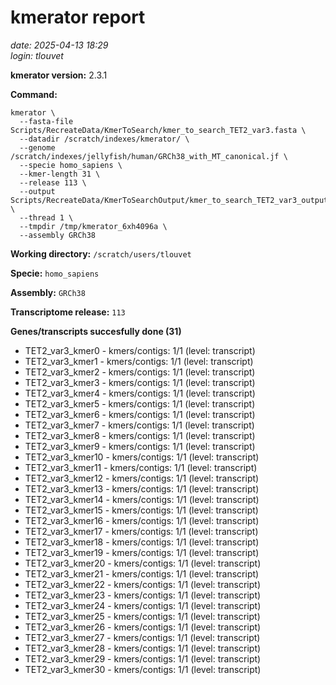 # kmerator report
*date: 2025-04-13 18:29*  
*login: tlouvet*

**kmerator version:** 2.3.1

**Command:**

```
kmerator \
  --fasta-file Scripts/RecreateData/KmerToSearch/kmer_to_search_TET2_var3.fasta \
  --datadir /scratch/indexes/kmerator/ \
  --genome /scratch/indexes/jellyfish/human/GRCh38_with_MT_canonical.jf \
  --specie homo_sapiens \
  --kmer-length 31 \
  --release 113 \
  --output Scripts/RecreateData/KmerToSearchOutput/kmer_to_search_TET2_var3_output \
  --thread 1 \
  --tmpdir /tmp/kmerator_6xh4096a \
  --assembly GRCh38
```

**Working directory:** `/scratch/users/tlouvet`

**Specie:** `homo_sapiens`

**Assembly:** `GRCh38`

**Transcriptome release:** `113`

**Genes/transcripts succesfully done (31)**

- TET2_var3_kmer0 - kmers/contigs: 1/1 (level: transcript)
- TET2_var3_kmer1 - kmers/contigs: 1/1 (level: transcript)
- TET2_var3_kmer2 - kmers/contigs: 1/1 (level: transcript)
- TET2_var3_kmer3 - kmers/contigs: 1/1 (level: transcript)
- TET2_var3_kmer4 - kmers/contigs: 1/1 (level: transcript)
- TET2_var3_kmer5 - kmers/contigs: 1/1 (level: transcript)
- TET2_var3_kmer6 - kmers/contigs: 1/1 (level: transcript)
- TET2_var3_kmer7 - kmers/contigs: 1/1 (level: transcript)
- TET2_var3_kmer8 - kmers/contigs: 1/1 (level: transcript)
- TET2_var3_kmer9 - kmers/contigs: 1/1 (level: transcript)
- TET2_var3_kmer10 - kmers/contigs: 1/1 (level: transcript)
- TET2_var3_kmer11 - kmers/contigs: 1/1 (level: transcript)
- TET2_var3_kmer12 - kmers/contigs: 1/1 (level: transcript)
- TET2_var3_kmer13 - kmers/contigs: 1/1 (level: transcript)
- TET2_var3_kmer14 - kmers/contigs: 1/1 (level: transcript)
- TET2_var3_kmer15 - kmers/contigs: 1/1 (level: transcript)
- TET2_var3_kmer16 - kmers/contigs: 1/1 (level: transcript)
- TET2_var3_kmer17 - kmers/contigs: 1/1 (level: transcript)
- TET2_var3_kmer18 - kmers/contigs: 1/1 (level: transcript)
- TET2_var3_kmer19 - kmers/contigs: 1/1 (level: transcript)
- TET2_var3_kmer20 - kmers/contigs: 1/1 (level: transcript)
- TET2_var3_kmer21 - kmers/contigs: 1/1 (level: transcript)
- TET2_var3_kmer22 - kmers/contigs: 1/1 (level: transcript)
- TET2_var3_kmer23 - kmers/contigs: 1/1 (level: transcript)
- TET2_var3_kmer24 - kmers/contigs: 1/1 (level: transcript)
- TET2_var3_kmer25 - kmers/contigs: 1/1 (level: transcript)
- TET2_var3_kmer26 - kmers/contigs: 1/1 (level: transcript)
- TET2_var3_kmer27 - kmers/contigs: 1/1 (level: transcript)
- TET2_var3_kmer28 - kmers/contigs: 1/1 (level: transcript)
- TET2_var3_kmer29 - kmers/contigs: 1/1 (level: transcript)
- TET2_var3_kmer30 - kmers/contigs: 1/1 (level: transcript)
